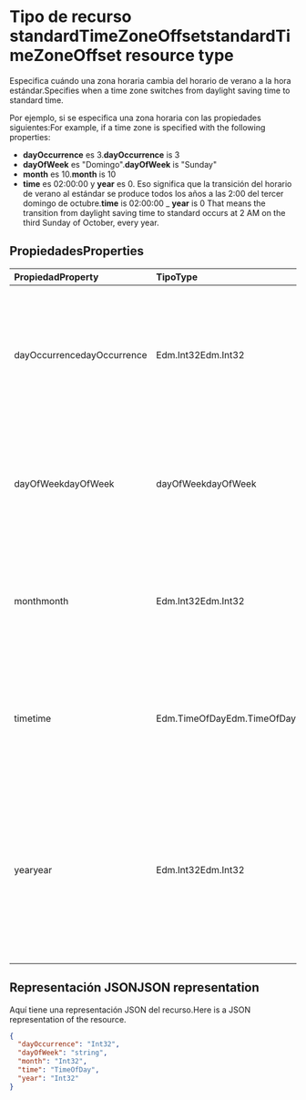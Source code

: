 # <a name="standardtimezoneoffset-resource-type"></a><span data-ttu-id="6c7d6-101">Tipo de recurso standardTimeZoneOffset</span><span class="sxs-lookup"><span data-stu-id="6c7d6-101">standardTimeZoneOffset resource type</span></span>

<span data-ttu-id="6c7d6-102">Especifica cuándo una zona horaria cambia del horario de verano a la hora estándar.</span><span class="sxs-lookup"><span data-stu-id="6c7d6-102">Specifies when a time zone switches from daylight saving time to standard time.</span></span>

<span data-ttu-id="6c7d6-103">Por ejemplo, si se especifica una zona horaria con las propiedades siguientes:</span><span class="sxs-lookup"><span data-stu-id="6c7d6-103">For example, if a time zone is specified with the following properties:</span></span>

- <span data-ttu-id="6c7d6-104">**dayOccurrence** es 3.</span><span class="sxs-lookup"><span data-stu-id="6c7d6-104">**dayOccurrence** is 3</span></span>
- <span data-ttu-id="6c7d6-105">**dayOfWeek** es "Domingo".</span><span class="sxs-lookup"><span data-stu-id="6c7d6-105">**dayOfWeek** is "Sunday"</span></span>
- <span data-ttu-id="6c7d6-106">**month** es 10.</span><span class="sxs-lookup"><span data-stu-id="6c7d6-106">**month** is 10</span></span>
- <span data-ttu-id="6c7d6-107">**time** es 02:00:00 y **year** es 0. Eso significa que la transición del horario de verano al estándar se produce todos los años a las 2:00 del tercer domingo de octubre.</span><span class="sxs-lookup"><span data-stu-id="6c7d6-107">**time** is 02:00:00 _ **year** is 0 That means the transition from daylight saving time to standard occurs at 2 AM on the third Sunday of October, every year.</span></span>

## <a name="properties"></a><span data-ttu-id="6c7d6-108">Propiedades</span><span class="sxs-lookup"><span data-stu-id="6c7d6-108">Properties</span></span>
| <span data-ttu-id="6c7d6-109">Propiedad</span><span class="sxs-lookup"><span data-stu-id="6c7d6-109">Property</span></span>     | <span data-ttu-id="6c7d6-110">Tipo</span><span class="sxs-lookup"><span data-stu-id="6c7d6-110">Type</span></span>   |<span data-ttu-id="6c7d6-111">Descripción</span><span class="sxs-lookup"><span data-stu-id="6c7d6-111">Description</span></span>|
|:---------------|:--------|:----------|
| <span data-ttu-id="6c7d6-112">dayOccurrence</span><span class="sxs-lookup"><span data-stu-id="6c7d6-112">dayOccurrence</span></span> | <span data-ttu-id="6c7d6-113">Edm.Int32</span><span class="sxs-lookup"><span data-stu-id="6c7d6-113">Edm.Int32</span></span> | <span data-ttu-id="6c7d6-114">Representa la enésima repetición del día de la semana en el que se produce la transición del horario de verano a la hora estándar.</span><span class="sxs-lookup"><span data-stu-id="6c7d6-114">Represents the nth occurrence of the day of week that the transition from daylight saving time to standard time occurs.</span></span> |
| <span data-ttu-id="6c7d6-115">dayOfWeek</span><span class="sxs-lookup"><span data-stu-id="6c7d6-115">dayOfWeek</span></span> | <span data-ttu-id="6c7d6-116">dayOfWeek</span><span class="sxs-lookup"><span data-stu-id="6c7d6-116">dayOfWeek</span></span> | <span data-ttu-id="6c7d6-117">Representa el día de la semana en el que se produce la transición del horario de verano a la hora estándar.</span><span class="sxs-lookup"><span data-stu-id="6c7d6-117">Represents the day of the week when the transition from daylight saving time to standard time.</span></span> |
| <span data-ttu-id="6c7d6-118">month</span><span class="sxs-lookup"><span data-stu-id="6c7d6-118">month</span></span> | <span data-ttu-id="6c7d6-119">Edm.Int32</span><span class="sxs-lookup"><span data-stu-id="6c7d6-119">Edm.Int32</span></span> | <span data-ttu-id="6c7d6-120">Representa el mes del año en el que se produce la transición del horario de verano a la hora estándar.</span><span class="sxs-lookup"><span data-stu-id="6c7d6-120">Represents the month of the year when the transition from daylight saving time to standard time occurs.</span></span> |
| <span data-ttu-id="6c7d6-121">time</span><span class="sxs-lookup"><span data-stu-id="6c7d6-121">time</span></span> | <span data-ttu-id="6c7d6-122">Edm.TimeOfDay</span><span class="sxs-lookup"><span data-stu-id="6c7d6-122">Edm.TimeOfDay</span></span> | <span data-ttu-id="6c7d6-123">Representa la hora del día en la que se produce la transición del horario de verano a la hora estándar.</span><span class="sxs-lookup"><span data-stu-id="6c7d6-123">Represents the time of day when the transition from daylight saving time to standard time occurs.</span></span> |
| <span data-ttu-id="6c7d6-124">year</span><span class="sxs-lookup"><span data-stu-id="6c7d6-124">year</span></span> | <span data-ttu-id="6c7d6-125">Edm.Int32</span><span class="sxs-lookup"><span data-stu-id="6c7d6-125">Edm.Int32</span></span> | <span data-ttu-id="6c7d6-126">Representa la frecuencia en términos de años con que se produce el cambio del horario de verano a la hora estándar.</span><span class="sxs-lookup"><span data-stu-id="6c7d6-126">Represents how frequently in terms of years the change from daylight saving time to standard time occurs.</span></span> <span data-ttu-id="6c7d6-127">Por ejemplo, un valor 0 significa todos los años.</span><span class="sxs-lookup"><span data-stu-id="6c7d6-127">For example, a value of 0 means every year.</span></span>|

## <a name="json-representation"></a><span data-ttu-id="6c7d6-128">Representación JSON</span><span class="sxs-lookup"><span data-stu-id="6c7d6-128">JSON representation</span></span>

<span data-ttu-id="6c7d6-129">Aquí tiene una representación JSON del recurso.</span><span class="sxs-lookup"><span data-stu-id="6c7d6-129">Here is a JSON representation of the resource.</span></span>

<!-- {
  "blockType": "resource",
  "optionalProperties": [

  ],
  "@odata.type": "microsoft.graph.standardTimeZoneOffset"
}-->

```json
{
  "dayOccurrence": "Int32",
  "dayOfWeek": "string",
  "month": "Int32",
  "time": "TimeOfDay",
  "year": "Int32"
}

```

<!-- uuid: 8fcb5dbc-d5aa-4681-8e31-b001d5168d79
2015-10-25 14:57:30 UTC -->
<!-- {
  "type": "#page.annotation",
  "description": "standardTimeZoneOffset resource",
  "keywords": "",
  "section": "documentation",
  "tocPath": ""
}-->